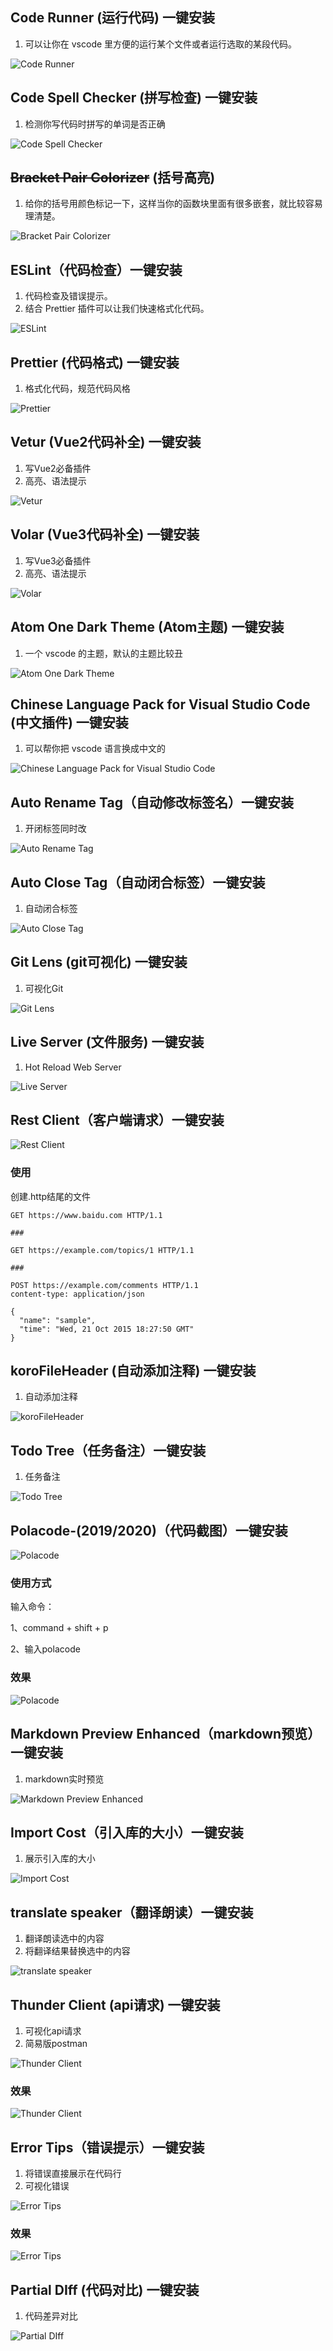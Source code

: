 ## Code Runner (运行代码) <MTargetBlank link="https://marketplace.visualstudio.com/items?itemName=formulahendry.code-runner">一键安装</MTargetBlank>
1. 可以让你在 vscode 里方便的运行某个文件或者运行选取的某段代码。

![Code Runner](/vscode/coderunner.jpg)

## Code Spell Checker (拼写检查) <MTargetBlank link="https://marketplace.visualstudio.com/items?itemName=streetsidesoftware.code-spell-checker">一键安装</MTargetBlank>
1. 检测你写代码时拼写的单词是否正确

![Code Spell Checker](/vscode/codespell.jpg)

## ~~Bracket Pair Colorizer~~<Badge type="warning" text="废弃，已集成到VSCode" /> (括号高亮)
1. 给你的括号用颜色标记一下，这样当你的函数块里面有很多嵌套，就比较容易理清楚。

![Bracket Pair Colorizer](/vscode/bracketpair.jpg)
     
## ESLint（代码检查）<MTargetBlank link="https://marketplace.visualstudio.com/items?itemName=dbaeumer.vscode-eslint">一键安装</MTargetBlank>
1. 代码检查及错误提示。
2. 结合 Prettier 插件可以让我们快速格式化代码。

![ESLint](/vscode/eslint.png)

## Prettier (代码格式) <MTargetBlank link="https://marketplace.visualstudio.com/items?itemName=esbenp.prettier-vscode">一键安装</MTargetBlank>
1. 格式化代码，规范代码风格

![Prettier](/vscode/prettier.png)

## Vetur (Vue2代码补全) <MTargetBlank link="https://marketplace.visualstudio.com/items?itemName=octref.vetur">一键安装</MTargetBlank>
1. 写Vue2必备插件
2. 高亮、语法提示

![Vetur](/vscode/vetur.png)

## Volar (Vue3代码补全) <MTargetBlank link="https://marketplace.visualstudio.com/items?itemName=Vue.volar">一键安装</MTargetBlank>
1. 写Vue3必备插件
2. 高亮、语法提示

![Volar](/vscode/volar.jpg)

## Atom One Dark Theme (Atom主题) <MTargetBlank link="https://marketplace.visualstudio.com/items?itemName=akamud.vscode-theme-onedark">一键安装</MTargetBlank>
1. 一个 vscode 的主题，默认的主题比较丑

![Atom One Dark Theme](/vscode/atom.png)

## Chinese Language Pack for Visual Studio Code (中文插件) <MTargetBlank link="https://marketplace.visualstudio.com/items?itemName=MS-CEINTL.vscode-language-pack-zh-hans">一键安装</MTargetBlank>
1. 可以帮你把 vscode 语言换成中文的

![Chinese Language Pack for Visual Studio Code](/vscode/chinese.png)

## Auto Rename Tag（自动修改标签名）<MTargetBlank link="https://marketplace.visualstudio.com/items?itemName=formulahendry.auto-rename-tag">一键安装</MTargetBlank>
1. 开闭标签同时改

![Auto Rename Tag](/vscode/autoRenameTag.png)

## Auto Close Tag（自动闭合标签）<MTargetBlank link="https://marketplace.visualstudio.com/items?itemName=formulahendry.auto-close-tag">一键安装</MTargetBlank>
1. 自动闭合标签

![Auto Close Tag](/vscode/autoCloseTag.png)

## Git Lens (git可视化) <MTargetBlank link="https://marketplace.visualstudio.com/items?itemName=eamodio.gitlens">一键安装</MTargetBlank>
1. 可视化Git

![Git Lens](/vscode/gitLen.png)

## Live Server (文件服务) <MTargetBlank link="https://marketplace.visualstudio.com/items?itemName=ritwickdey.LiveServer">一键安装</MTargetBlank>
1. Hot Reload Web Server

![Live Server](/vscode/liveServer.png)

## Rest Client（客户端请求）<MTargetBlank link="https://marketplace.visualstudio.com/items?itemName=humao.rest-client">一键安装</MTargetBlank>
![Rest Client](/vscode/restClient.png)

### 使用
创建.http结尾的文件
```
GET https://www.baidu.com HTTP/1.1

###

GET https://example.com/topics/1 HTTP/1.1

###

POST https://example.com/comments HTTP/1.1
content-type: application/json

{
  "name": "sample",
  "time": "Wed, 21 Oct 2015 18:27:50 GMT"
}
```

## koroFileHeader (自动添加注释) <MTargetBlank link="https://marketplace.visualstudio.com/items?itemName=OBKoro1.korofileheader">一键安装</MTargetBlank>
1. 自动添加注释

![koroFileHeader](/vscode/koroFileHeader.png)

## Todo Tree（任务备注）<MTargetBlank link="https://marketplace.visualstudio.com/items?itemName=Gruntfuggly.todo-tree">一键安装</MTargetBlank>
1. 任务备注

![Todo Tree](/vscode/todoTree.png)

## Polacode-(2019/2020)（代码截图）<MTargetBlank link="https://marketplace.visualstudio.com/items?itemName=jeff-hykin.polacode-2019">一键安装</MTargetBlank>

![Polacode](/vscode/polacode.png)

### 使用方式
输入命令：

1、command + shift + p

2、输入polacode

### 效果
![Polacode](/vscode/polacode2.png)

## Markdown Preview Enhanced（markdown预览）<MTargetBlank link="https://marketplace.visualstudio.com/items?itemName=shd101wyy.markdown-preview-enhanced">一键安装</MTargetBlank>
1. markdown实时预览

![Markdown Preview Enhanced](/vscode/markdownPreviewEnhanced.png)

## Import Cost（引入库的大小）<MTargetBlank link="https://marketplace.visualstudio.com/items?itemName=wix.vscode-import-cost">一键安装</MTargetBlank>
1. 展示引入库的大小

![Import Cost](/vscode/importCost.png)

## translate speaker（翻译朗读）<MTargetBlank link="https://marketplace.visualstudio.com/items?itemName=pcloth.translate-speaker">一键安装</MTargetBlank>
1. 翻译朗读选中的内容
2. 将翻译结果替换选中的内容

![translate speaker](/vscode/translateSpeaker.jpg)

## Thunder Client (api请求) <MTargetBlank link="https://marketplace.visualstudio.com/items?itemName=rangav.vscode-thunder-client">一键安装</MTargetBlank>
1. 可视化api请求
2. 简易版postman

![Thunder Client](/vscode/thunderClient.png)

### 效果
![Thunder Client](/vscode/thunderClient2.png)

## Error Tips（错误提示）<MTargetBlank link="https://marketplace.visualstudio.com/items?itemName=usernamehw.errorlens">一键安装</MTargetBlank>
1. 将错误直接展示在代码行
2. 可视化错误

![Error Tips](/vscode/errorTips.jpg)

### 效果
![Error Tips](/vscode/errTips2.png)

## Partial DIff (代码对比) <MTargetBlank link="https://marketplace.visualstudio.com/items?itemName=ryu1kn.partial-diff">一键安装</MTargetBlank>
1. 代码差异对比

![Partial DIff](https://raw.githubusercontent.com/ryu1kn/vscode-partial-diff/master/images/public.gif)